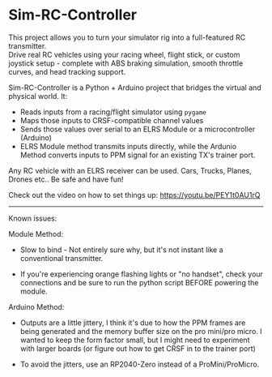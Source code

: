 # Sim-RC-Controller
 This project allows you to turn your simulator rig into a full-featured RC transmitter.  
Drive real RC vehicles using your racing wheel, flight stick, or custom joystick setup - complete with ABS braking simulation, smooth throttle curves, and head tracking support.

Sim-RC-Controller is a Python + Arduino project that bridges the virtual and physical world. It:
- Reads inputs from a racing/flight simulator using `pygame`
- Maps those inputs to CRSF-compatible channel values
- Sends those values over serial to an ELRS Module or a microcontroller (Arduino)
- ELRS Module method transmits inputs directly, while the Ardunio Method converts inputs to PPM signal for an existing TX's trainer port.

Any RC vehicle with an ELRS receiver can be used.  Cars, Trucks, Planes, Drones etc.. Be safe and have fun!

Check out the video on how to set things up: https://youtu.be/PEY1t0AU1rQ
******************************************************************
Known issues:

Module Method:

- Slow to bind - Not entirely sure why, but it's not instant like a conventional transmitter.

- If you're experiencing orange flashing lights or "no handset", check your connections and be sure to run the python script BEFORE powering the module.



Arduino Method:

- Outputs are a little jittery, I think it's due to how the PPM frames are being generated and the memory buffer size on the pro mini/pro micro.  I wanted to keep the form factor small, but I might need to experiment with larger boards (or figure out how to get CRSF in to the trainer port)

- To avoid the jitters, use an RP2040-Zero instead of a ProMini/ProMicro.
